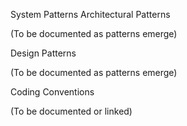 System Patterns
Architectural Patterns

(To be documented as patterns emerge)

Design Patterns

(To be documented as patterns emerge)

Coding Conventions

(To be documented or linked)